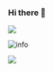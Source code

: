 ### Hi there 👋

<!--
**LCL199804/LCL199804** is a ✨ _special_ ✨ repository because its `README.md` (this file) appears on your GitHub profile.

Here are some ideas to get you started:

- 🔭 I’m currently working on ...
- 🌱 I’m currently learning ...
- 👯 I’m looking to collaborate on ...
- 🤔 I’m looking for help with ...
- 💬 Ask me about ...
- 📫 How to reach me: ...
- 😄 Pronouns: ...
- ⚡ Fun fact: ...
-->
![](http://antzuhl.cn:4000/get/@LCL199804)

![info](https://github-readme-stats.vercel.app/api?username=LCL199804&show_icons=true&count_private=true&hide=prs&theme=default_repocard)

![](https://visitor-badge.glitch.me/badge?page_id=LCL199804)

